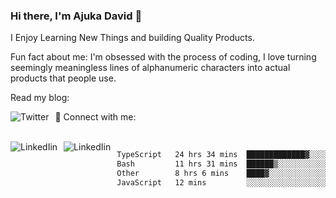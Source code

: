 ### Hi there, I'm Ajuka David 🥷

I Enjoy Learning New Things and building Quality Products.

Fun fact about me: I'm obsessed with the process of coding, I love turning seemingly meaningless lines of alphanumeric characters into actual products that people use.

Read my blog:

<a href="https://tobit.hashnode.dev/"> <img src="https://img.shields.io/badge/Hashnode-2962FF?style=for-the-badge&logo=hashnode&logoColor=white"
     alt="Twitter"
     style="float: left; margin-right: 10px;" /> </a>


📱 Connect with me: 

<br />
<a href="https://www.linkedin.com/in/david-ajuka-630660144/"> <img src="https://img.shields.io/badge/LinkedIn-0077B5?style=for-the-badge&logo=linkedin&logoColor=white"
     alt="LinkedIin"
     style="float: left; margin-right: 10px;" /> </a> <a href="mailto:ajuka.zephiniah@gmail.com"> <img src="https://img.shields.io/badge/Gmail-D14836?style=for-the-badge&logo=gmail&logoColor=white"
     alt="LinkedIin"
     style="float: left; margin-right: 10px;" /> </a>
     

<!--START_SECTION:waka-->

```txt
TypeScript   24 hrs 34 mins  █████████████▓░░░░░░░░░░░   55.33 %
Bash         11 hrs 31 mins  ██████▒░░░░░░░░░░░░░░░░░░   25.96 %
Other        8 hrs 6 mins    ████▓░░░░░░░░░░░░░░░░░░░░   18.25 %
JavaScript   12 mins         ░░░░░░░░░░░░░░░░░░░░░░░░░   00.46 %
```

<!--END_SECTION:waka-->
